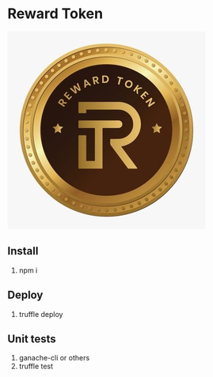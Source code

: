 # Reward Token

![REWARDTOKEN](./images/rwt.jpg)

## Install

1. npm i

## Deploy

1. truffle deploy

## Unit tests

1. ganache-cli or others
2. truffle test
